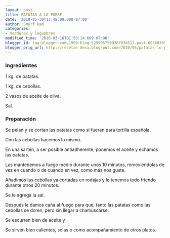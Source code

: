 ```yaml
---
layout: post
title: PATATAS A LO POBRE
date: '2010-05-30T13:48:00.000-07:00'
author: Smurf Dad
categories:
- Verduras y legumbres
modified_time: '2016-03-16T01:53:14.609-07:00'
blogger_id: tag:blogger.com,1999:blog-5299957599287034512.post-6936039963292531328
blogger_orig_url: http://recetas-desa.blogspot.com/2010/05/patatas-lo-pobre.html
---
```


<h3>Ingredientes</h3>
1 kg. de patatas.

1 kg. de cebollas.

2 vasos de aceite de oliva.

Sal.

<h3>Preparación</h3>
Se pelan y se cortan las patatas como si fueran para tortilla española.

Con las cebollas hacemos lo mismo.

En una sartén, a ser posible antiadherente, ponemos el aceite y echamos las patatas.

Las mantenemos a fuego medio durante unos 10 minutos, removiéndolas de vez en cuando o de cuando en vez, como más nos guste.

Añadimos las cebollas ya cortadas en rodajas y lo tenemos todo friendo durante otros 20 minutos.

Se le agrega la sal.

Después le damos caña al fuego para que, tanto las patatas como las cebollas se doren, pero sin llegar a chamuscarse.

Se escurren bien de aceite y

Se sirven bien calientes, solas o como acompañamiento de otros platos.